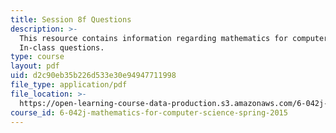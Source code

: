 ```yaml
---
title: Session 8f Questions
description: >-
  This resource contains information regarding mathematics for computer science:
  In-class questions.
type: course
layout: pdf
uid: d2c90eb35b226d533e30e94947711998
file_type: application/pdf
file_location: >-
  https://open-learning-course-data-production.s3.amazonaws.com/6-042j-mathematics-for-computer-science-spring-2015/d2c90eb35b226d533e30e94947711998_MIT6_042JS15_cp8f.pdf
course_id: 6-042j-mathematics-for-computer-science-spring-2015
---
```

